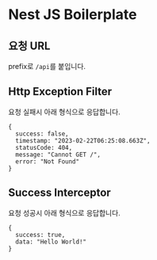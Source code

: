 # Nest JS Boilerplate

## 요청 URL

prefix로 `/api`를 붙입니다.

## Http Exception Filter

요청 실패시 아래 형식으로 응답합니다.

```
{
  success: false,
  timestamp: "2023-02-22T06:25:08.663Z",
  statusCode: 404,
  message: "Cannot GET /",
  error: "Not Found"
}
```

## Success Interceptor

요청 성공시 아래 형식으로 응답합니다.

```
{
  success: true,
  data: "Hello World!"
}
```
